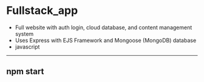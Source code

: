 # Fullstack_app
- Full website with auth login, cloud database, and content management system <br>
- Uses Express with EJS Framework and Mongoose (MongoDB) database<br>
- javascript <br>

---------
npm start
---------

